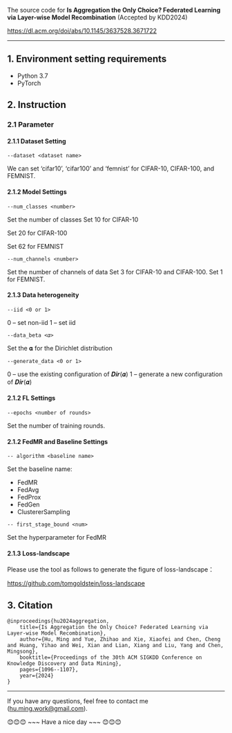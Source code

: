 The source code for **Is Aggregation the Only Choice? Federated Learning via Layer-wise Model Recombination** (Accepted by KDD2024)

https://dl.acm.org/doi/abs/10.1145/3637528.3671722

--------------------------------------------------------------------------------

## 1. Environment setting requirements
* Python 3.7
* PyTorch

## 2. Instruction
### 2.1 Parameter
#### 2.1.1 Dataset Setting
`--dataset <dataset name>`

We can set ‘cifar10’, ‘cifar100’ and ‘femnist’ for CIFAR-10, CIFAR-100, and FEMNIST.

#### 2.1.2 Model Settings
`--num_classes <number>`

Set the number of classes Set 10 for CIFAR-10

Set 20 for CIFAR-100

Set 62 for FEMNIST

`--num_channels <number>`

Set the number of channels of data Set 3 for CIFAR-10 and CIFAR-100. Set 1 for FEMNIST.

#### 2.1.3 Data heterogeneity
`--iid <0 or 1>`

0 – set non-iid 1 – set iid

`--data_beta <𝛼>`

Set the 𝛂 for the Dirichlet distribution

`--generate_data <0 or 1>`

0 – use the existing configuration of 𝑫𝒊𝒓(𝜶) 1 – generate a new configuration of 𝑫𝒊𝒓(𝜶)

#### 2.1.2 FL Settings
`--epochs <number of rounds>`

Set the number of training rounds.

#### 2.1.2 FedMR and Baseline Settings
`-- algorithm <baseline name>`

Set the baseline name:
* FedMR
* FedAvg
* FedProx
* FedGen
* ClustererSampling

`-- first_stage_bound <num>`

Set the hyperparameter for FedMR

#### 2.1.3 Loss-landscape
Please use the tool as follows to generate the figure of loss-landscape：

https://github.com/tomgoldstein/loss-landscape

## 3. Citation
```
@inproceedings{hu2024aggregation,
    title={Is Aggregation the Only Choice? Federated Learning via Layer-wise Model Recombination},
    author={Hu, Ming and Yue, Zhihao and Xie, Xiaofei and Chen, Cheng and Huang, Yihao and Wei, Xian and Lian, Xiang and Liu, Yang and Chen, Mingsong},
    booktitle={Proceedings of the 30th ACM SIGKDD Conference on Knowledge Discovery and Data Mining},
    pages={1096--1107},
    year={2024}
}
```
--------------------------------------------------------------------------------

If you have any questions, feel free to contact me (hu.ming.work@gmail.com).

:blush::blush::blush: ~~~ Have a nice day ~~~ :blush::blush::blush:
